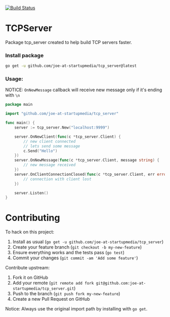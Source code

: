 [![Build Status](https://travis-ci.org/joe-at-startupmedia/tcp_server.svg?branch=master)](https://travis-ci.org/joe-at-startupmedia/tcp_server)

# TCPServer
Package tcp_server created to help build TCP servers faster.

### Install package

``` bash
go get -u github.com/joe-at-startupmedia/tcp_server@latest
```

### Usage:

NOTICE: `OnNewMessage` callback will receive new message only if it's ending with `\n`

``` go
package main

import "github.com/joe-at-startupmedia/tcp_server"

func main() {
	server := tcp_server.New("localhost:9999")

	server.OnNewClient(func(c *tcp_server.Client) {
		// new client connected
		// lets send some message
		c.Send("Hello")
	})
	server.OnNewMessage(func(c *tcp_server.Client, message string) {
		// new message received
	})
	server.OnClientConnectionClosed(func(c *tcp_server.Client, err error) {
		// connection with client lost
	})

	server.Listen()
}
```

# Contributing

To hack on this project:

1. Install as usual (`go get -u github.com/joe-at-startupmedia/tcp_server`)
2. Create your feature branch (`git checkout -b my-new-feature`)
3. Ensure everything works and the tests pass (`go test`)
4. Commit your changes (`git commit -am 'Add some feature'`)

Contribute upstream:

1. Fork it on GitHub
2. Add your remote (`git remote add fork git@github.com:joe-at-startupmedia/tcp_server.git`)
3. Push to the branch (`git push fork my-new-feature`)
4. Create a new Pull Request on GitHub

Notice: Always use the original import path by installing with `go get`.
